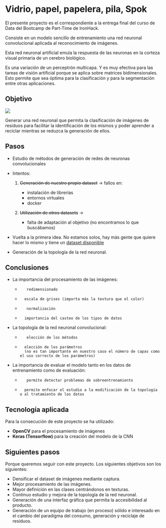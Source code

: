 # Vidrio, papel, papelera, pila, Spok

El presente proyecto es el correspondiente a la entrega final del curso de Data del Bootcamp de Part-Time de IronHack.


Consiste en un modelo sencillo de entrenamiento una red neuronal convolucional aplicada al reconocimiento de imágenes.

Esta red neuronal artificial emula la respuesta de las neuronas en la corteza visual primaria de un cerebro biológico.

Es una variación de un perceptrón multicapa.  Y es muy efectiva para las tareas de visión artificial porque se aplica sobre matrices bidimensionales. Esto permite que sea óptima para la clasificación y para la segmentación entre otras aplicaciones.


## Objetivo

![](https://assets.change.org/photos/0/gb/gf/ZnGbgfehIOGsYDm-800x450-noPad.jpg?1487898640)

Generar una red neuronal que permita la clasificación de imágenes de residuos para facilitar la identificación de los mismos y poder aprender a reciclar mientras se reduzca la generación de ellos.

## Pasos
- Estudio de métodos de generación de redes de neuronas convolucionales
- Intentos:
	1. 	~~Generación de nuestro propio dataset~~ &rarr; fallos en:
		- instalación de librerías
		- entornos virtuales
		- docker

	1. 	~~Utilización de otros datasets~~ &rarr; 
		- falta de adaptación al objetivo (no encontramos lo que buscábamos)

- Vuelta a la primera idea.  No estamos solos, hay más gente que quiere hacer lo mismo y tiene un [dataset disponible](http://https://towardsdatascience.com/how-to-build-an-image-classifier-for-waste-sorting-6d11d3c9c478 "dataset disponible")

- Generación de la topología de la red neuronal.

## Conclusiones


- La importancia del procesamiento de las imágenes:
	- 		 redimensionado
	- 		escala de grises (importa más la textura que el color)
	- 		 normalización
	- 		importancia del casteo de los tipos de datos
	
- La topología de la red neuronal convolucional:
	- 		 elección de los métodos
	- 		elección de los parámetros
			(no es tan importante en nuestro caso el número de capas como el uso correcto de los parámetros)
			
- La importancia de evaluar el modelo tanto en los datos de entrenamiento como de evaluación:
	- 		 permite detectar problemas de sobreentrenamiento 
	- 		permite enfocar el estudio a la modificación de la topología o al tratamiento de los datos
			

## Tecnología aplicada
 Para la consecución de este proyecto se ha utilizado:

- **OpenCV**  para el procesamiento de imágenes
- **Keras (Tensorflow)** para la creación del modelo de la CNN



## Siguientes pasos
 Porque  queremos seguir con este proyecto.
 Los siguientes objetivos son los siguientes:
-  Densificar el dataset de imágenes mediante captura.
-  Mejor procesamiento de las imágenes.
-  Mayor definición en las clases centrándonos en texturas.
-  Continuo estudio y mejora de la topología de la red neuronal.
-  Generación de una interfaz gráfica que permita la accesibilidad al producto.
-  Generación de un equipo de trabajo (en proceso) sólido e interesado en el cambio del paradigma del consumo, generación y reciclaje de residuos.
